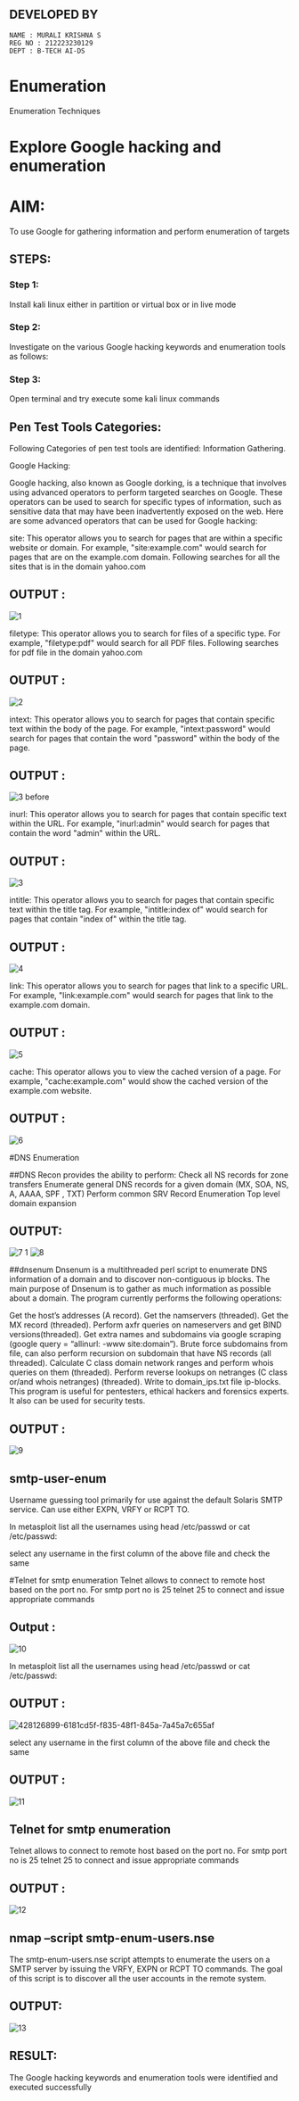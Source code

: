 ## DEVELOPED BY

```
NAME : MURALI KRISHNA S
REG NO : 212223230129
DEPT : B-TECH AI-DS 

```


# Enumeration
Enumeration Techniques

# Explore Google hacking and enumeration 

# AIM:

To use Google for gathering information and perform enumeration of targets

## STEPS:

### Step 1:

Install kali linux either in partition or virtual box or in live mode

### Step 2:

Investigate on the various Google hacking keywords and enumeration tools as follows:


### Step 3:
Open terminal and try execute some kali linux commands

## Pen Test Tools Categories:  

Following Categories of pen test tools are identified:
Information Gathering.

Google Hacking:

Google hacking, also known as Google dorking, is a technique that involves using advanced operators to perform targeted searches on Google. These operators can be used to search for specific types of information, such as sensitive data that may have been inadvertently exposed on the web. Here are some advanced operators that can be used for Google hacking:

site: This operator allows you to search for pages that are within a specific website or domain. For example, "site:example.com" would search for pages that are on the example.com domain.
Following searches for all the sites that is in the domain yahoo.com

## OUTPUT :

![1](https://github.com/user-attachments/assets/036eea96-d531-4d34-8e76-e7ea8f928707)


filetype: This operator allows you to search for files of a specific type. For example, "filetype:pdf" would search for all PDF files.
Following searches for pdf file in the domain yahoo.com

## OUTPUT :
![2](https://github.com/user-attachments/assets/68dddd84-51aa-4210-8ea1-03d5b3630ced)



intext: This operator allows you to search for pages that contain specific text within the body of the page. For example, "intext:password" would search for pages that contain the word "password" within the body of the page.

## OUTPUT :

![3 before](https://github.com/user-attachments/assets/15f8e827-d667-4528-9d98-e90539400b1a)



inurl: This operator allows you to search for pages that contain specific text within the URL. For example, "inurl:admin" would search for pages that contain the word "admin" within the URL.

## OUTPUT :
![3](https://github.com/user-attachments/assets/12e2fc04-e5ac-4de3-abdd-21e495904e11)


intitle: This operator allows you to search for pages that contain specific text within the title tag. For example, "intitle:index of" would search for pages that contain "index of" within the title tag.

## OUTPUT :
![4](https://github.com/user-attachments/assets/8cb96acf-067b-4c6e-b273-c004b71fee4f)


link: This operator allows you to search for pages that link to a specific URL. For example, "link:example.com" would search for pages that link to the example.com domain.

## OUTPUT :
![5](https://github.com/user-attachments/assets/8c9e43ab-6111-4794-b4e8-3c402862fbb2)


cache: This operator allows you to view the cached version of a page. For example, "cache:example.com" would show the cached version of the example.com website.
## OUTPUT :
![6 ](https://github.com/user-attachments/assets/6df060bf-b758-4b16-b16e-d7c2fe2ef867)


 
#DNS Enumeration


##DNS Recon
provides the ability to perform:
Check all NS records for zone transfers
Enumerate general DNS records for a given domain (MX, SOA, NS, A, AAAA, SPF , TXT)
Perform common SRV Record Enumeration
Top level domain expansion
## OUTPUT:
![7 1](https://github.com/user-attachments/assets/a45ddabc-f0ce-46fc-9ab6-b7ea198ddb9d)
![8](https://github.com/user-attachments/assets/86bffee8-7e9a-4061-b10b-4871ac96d8a1)


##dnsenum
Dnsenum is a multithreaded perl script to enumerate DNS information of a domain and to discover non-contiguous ip blocks. The main purpose of Dnsenum is to gather as much information as possible about a domain. The program currently performs the following operations:

Get the host’s addresses (A record).
Get the namservers (threaded).
Get the MX record (threaded).
Perform axfr queries on nameservers and get BIND versions(threaded).
Get extra names and subdomains via google scraping (google query = “allinurl: -www site:domain”).
Brute force subdomains from file, can also perform recursion on subdomain that have NS records (all threaded).
Calculate C class domain network ranges and perform whois queries on them (threaded).
Perform reverse lookups on netranges (C class or/and whois netranges) (threaded).
Write to domain_ips.txt file ip-blocks.
This program is useful for pentesters, ethical hackers and forensics experts. It also can be used for security tests.

## OUTPUT :

![9](https://github.com/user-attachments/assets/6513a41b-f19c-46f3-a51e-8b3116d1aad4)



## smtp-user-enum
Username guessing tool primarily for use against the default Solaris SMTP service. Can use either EXPN, VRFY or RCPT TO.


In metasploit list all the usernames using head /etc/passwd or cat /etc/passwd:

select any username in the first column of the above file and check the same


#Telnet for smtp enumeration
Telnet allows to connect to remote host based on the port no. For smtp port no is 25
telnet <host address> 25 to connect
and issue appropriate commands
  
 ## Output :
 ![10](https://github.com/user-attachments/assets/0cff5a5a-32b1-4330-ad8f-32926408d10e)


  In metasploit list all the usernames using head /etc/passwd or cat /etc/passwd:

 ## OUTPUT :
![428126899-6181cd5f-f835-48f1-845a-7a45a7c655af](https://github.com/user-attachments/assets/08ed5332-71f1-414c-89c4-aa1d725ee8ba)



 select any username in the first column of the above file and check the same

 ## OUTPUT :
![11](https://github.com/user-attachments/assets/b15f5f8d-ac8b-4287-8ec7-aa3dafc47763)


 ## Telnet for smtp enumeration

Telnet allows to connect to remote host based on the port no. For smtp port no is 25
telnet <host address> 25 to connect
and issue appropriate commands

## OUTPUT :
![12](https://github.com/user-attachments/assets/42f0751d-f42d-4ac0-846d-0afe8dea09bd)


  

## nmap –script smtp-enum-users.nse <hostname>

The smtp-enum-users.nse script attempts to enumerate the users on a SMTP server by issuing the VRFY, EXPN or RCPT TO commands. The goal of this script is to discover all the user accounts in the remote system.


## OUTPUT:
![13](https://github.com/user-attachments/assets/08b83b49-2500-4929-a04f-4fac5c56bf9d)


## RESULT:
The Google hacking keywords and enumeration tools were identified and executed successfully

